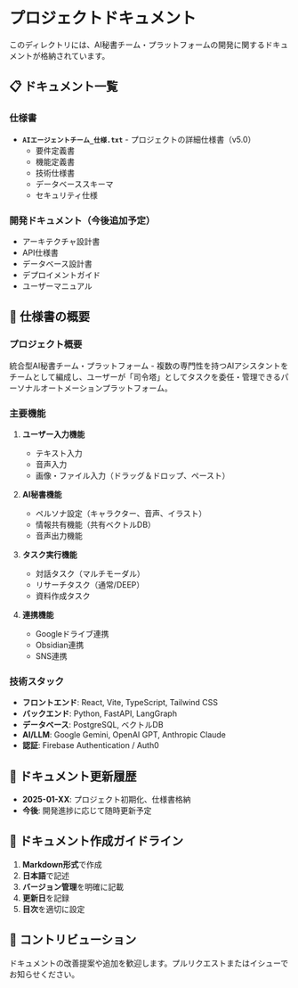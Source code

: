 # プロジェクトドキュメント

このディレクトリには、AI秘書チーム・プラットフォームの開発に関するドキュメントが格納されています。

## 📋 ドキュメント一覧

### 仕様書
- **`AIエージェントチーム_仕様.txt`** - プロジェクトの詳細仕様書（v5.0）
  - 要件定義書
  - 機能定義書
  - 技術仕様書
  - データベーススキーマ
  - セキュリティ仕様

### 開発ドキュメント（今後追加予定）
- アーキテクチャ設計書
- API仕様書
- データベース設計書
- デプロイメントガイド
- ユーザーマニュアル

## 📖 仕様書の概要

### プロジェクト概要
統合型AI秘書チーム・プラットフォーム - 複数の専門性を持つAIアシスタントをチームとして編成し、ユーザーが「司令塔」としてタスクを委任・管理できるパーソナルオートメーションプラットフォーム。

### 主要機能
1. **ユーザー入力機能**
   - テキスト入力
   - 音声入力
   - 画像・ファイル入力（ドラッグ＆ドロップ、ペースト）

2. **AI秘書機能**
   - ペルソナ設定（キャラクター、音声、イラスト）
   - 情報共有機能（共有ベクトルDB）
   - 音声出力機能

3. **タスク実行機能**
   - 対話タスク（マルチモーダル）
   - リサーチタスク（通常/DEEP）
   - 資料作成タスク

4. **連携機能**
   - Googleドライブ連携
   - Obsidian連携
   - SNS連携

### 技術スタック
- **フロントエンド**: React, Vite, TypeScript, Tailwind CSS
- **バックエンド**: Python, FastAPI, LangGraph
- **データベース**: PostgreSQL, ベクトルDB
- **AI/LLM**: Google Gemini, OpenAI GPT, Anthropic Claude
- **認証**: Firebase Authentication / Auth0

## 🔄 ドキュメント更新履歴

- **2025-01-XX**: プロジェクト初期化、仕様書格納
- **今後**: 開発進捗に応じて随時更新予定

## 📝 ドキュメント作成ガイドライン

1. **Markdown形式**で作成
2. **日本語**で記述
3. **バージョン管理**を明確に記載
4. **更新日**を記録
5. **目次**を適切に設定

## 🤝 コントリビューション

ドキュメントの改善提案や追加を歓迎します。プルリクエストまたはイシューでお知らせください。 